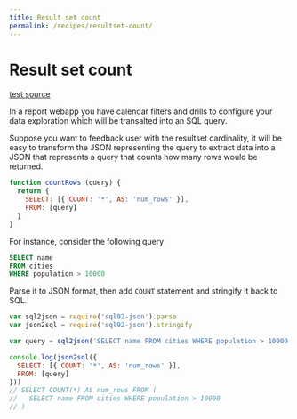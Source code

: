 ```yaml
---
title: Result set count
permalink: /recipes/resultset-count/
---
```


# Result set count

[test source](https://github.com/fibo/SQL92-JSON/blob/master/test/recipes/resultset-count.js)

In a report webapp you have calendar filters and drills to configure your
data exploration which will be transalted into an SQL query.

Suppose you want to feedback user with the resultset cardinality, it will
be easy to transform the JSON representing the query to extract data into
a JSON that represents a query that counts how many rows would be returned.

```javascript
function countRows (query) {
  return {
    SELECT: [{ COUNT: '*', AS: 'num_rows' }],
    FROM: [query]
  }
}
```

For instance, consider the following query

```sql
SELECT name
FROM cities
WHERE population > 10000
```

Parse it to JSON format, then add `COUNT` statement and stringify it back to SQL.

```javascript
var sql2json = require('sql92-json').parse
var json2sql = require('sql92-json').stringify

var query = sql2json('SELECT name FROM cities WHERE population > 10000')

console.log(json2sql({
  SELECT: [{ COUNT: '*', AS: 'num_rows' }],
  FROM: [query]
}))
// SELECT COUNT(*) AS num_rows FROM (
//   SELECT name FROM cities WHERE population > 10000
// )
```
